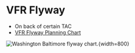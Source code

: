 # VFR Flyway

* On back of certain TAC
* [VFR Flyway Planning Chart](https://www.faa.gov/air_traffic/flight_info/aeronav/productcatalog/PlanningCharts/VFRFlyway/)

![Washington Baltimore flyway chart.](/img/washington-baltimore-flyway-chart.jpg){width=800}
